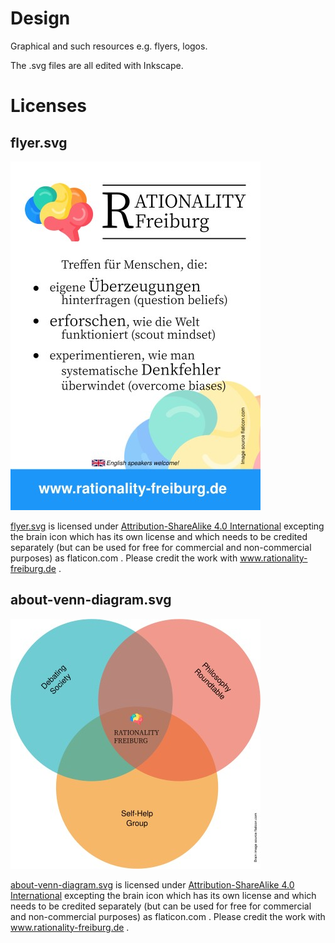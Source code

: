 # Design

Graphical and such resources e.g. flyers, logos.

The .svg files are all edited with Inkscape.


# Licenses

## flyer.svg

![Flyer preview](flyer_preview.jpg "Flyer preview")

[flyer.svg](flyer.svg) is licensed under [Attribution-ShareAlike 4.0
International](http://creativecommons.org/licenses/by-sa/4.0/) excepting the
brain icon which has its own license and which needs to be credited separately
(but can be used for free for commercial and non-commercial purposes) as
flaticon.com . Please credit the work with www.rationality-freiburg.de .


## about-venn-diagram.svg

!['About' Venn diagram](about-venn-diagram_preview.jpg "'About' Venn diagram")

[about-venn-diagram.svg](about-venn-diagram.svg) is licensed under
[Attribution-ShareAlike 4.0
International](http://creativecommons.org/licenses/by-sa/4.0/) excepting the
brain icon which has its own license and which needs to be credited separately
(but can be used for free for commercial and non-commercial purposes) as
flaticon.com . Please credit the work with www.rationality-freiburg.de .
